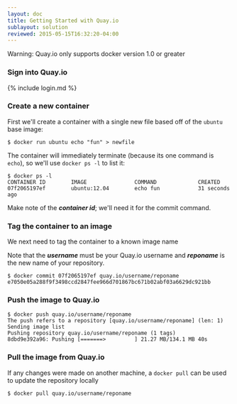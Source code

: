 ```yaml
---
layout: doc
title: Getting Started with Quay.io
sublayout: solution
reviewed: 2015-05-15T16:32:20-04:00
---
```


<div class="alert alert-warning">Warning: Quay.io only supports docker version 1.0 or greater</div>

### Sign into Quay.io

{% include login.md %}

### Create a new container

First we'll create a container with a single new file based off of the `ubuntu` base image:

```
$ docker run ubuntu echo "fun" > newfile
```

The container will immediately terminate (because its one command is `echo`), so we'll use `docker ps -l` to list it:

```
$ docker ps -l
CONTAINER ID        IMAGE               COMMAND             CREATED
07f2065197ef        ubuntu:12.04        echo fun            31 seconds ago
```

Make note of the _**container id**_; we'll need it for the commit command.

### Tag the container to an image

We next need to tag the container to a known image name

Note that the _**username**_ must be your Quay.io username and _**reponame**_ is the new name of your repository.

```
$ docker commit 07f2065197ef quay.io/username/reponame
e7050e05a288f9f3498ccd2847fee966d701867bc671b02abf03a6629dc921bb
```

### Push the image to Quay.io

```
$ docker push quay.io/username/reponame
The push refers to a repository [quay.io/username/reponame] (len: 1)
Sending image list
Pushing repository quay.io/username/reponame (1 tags)
8dbd9e392a96: Pushing [=======>         ] 21.27 MB/134.1 MB 40s
```

### Pull the image from Quay.io

If any changes were made on another machine, a `docker pull` can be used to update the repository locally

```
$ docker pull quay.io/username/reponame
```
